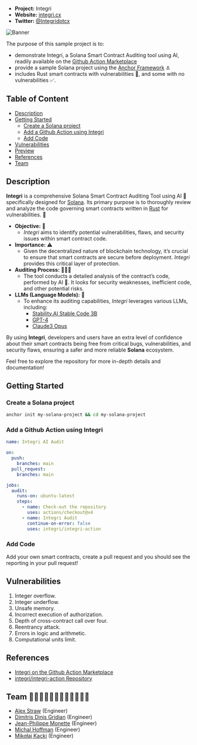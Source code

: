 
- **Project:** Integri
- **Website:** [integri.cx](https://integri.cx)
- **Twitter:** [@Integridotcx](https://x.com/Integridotcx)

![Banner](https://pbs.twimg.com/profile_banners/1875380630420090880/1735961009/1500x500)

The purpose of this sample project is to:

- demonstrate Integri, a Solana Smart Contract Auditing tool using AI, readily available on the [Github Action Marketplace](https://github.com/marketplace/actions/github-action-for-integri)
- provide a sample Solana project using the [Anchor Framework](https://github.com/coral-xyz/anchor) ⚓️
- includes Rust smart contracts with vulnerabilities 👾, and some with no vulnerabilities ✅.

## Table of Content
- [Description](#description)
- [Getting Started](#getting-started)
  - [Create a Solana project](#create-a-solana-project)
  - [Add a Github Action using Integri](#add-a-github-action-using-integri)
  - [Add Code](#add-code)
- [Vulnerabilities](#vulnerabilities)
- [Preview](#preview)
- [References](#references)
- [Team](#team-)

## Description

**Integri** is a comprehensive Solana Smart Contract Auditing Tool using AI 🤖 specifically designed for [Solana](https://solana.com/). Its primary purpose is to thoroughly review and analyze the code governing smart contracts written in [Rust](https://www.rust-lang.org/) for vulnerabilities. 🐛

- **Objective:** 🎯
  - _Integri_ aims to identify potential vulnerabilities, flaws, and security issues within smart contract code.
- **Importance:** ⚠️
  - Given the decentralized nature of blockchain technology, it’s crucial to ensure that smart contracts are secure before deployment. _Integri_ provides this critical layer of protection.
- **Auditing Process:** 🕵🏻‍♀️
  - The tool conducts a detailed analysis of the contract’s code, performed by AI 🤖. It looks for security weaknesses, inefficient code, and other potential risks.
- **LLMs (Language Models):** 💭
  - To enhance its auditing capabilities, _Integri_ leverages various LLMs, including:
    - [Stability.AI Stable Code 3B](https://stability.ai/news/stable-code-2024-llm-code-completion-release)
    - [GPT-4](https://openai.com/gpt-4)
    - [Claude3 Opus](https://www.anthropic.com/news/claude-3-family)

By using **Integri**, developers and users have an extra level of confidence about their smart contracts being free from critical bugs, vulnerabilities, and security flaws, ensuring a safer and more reliable **Solana** ecosystem.

Feel free to explore the repository for more in-depth details and documentation!

## Getting Started

### Create a Solana project

```sh
anchor init my-solana-project && cd my-solana-project
```

### Add a Github Action using Integri

```yml
name: Integri AI Audit

on:
  push:
    branches: main
  pull_request:
    branches: main

jobs:
  audit:
    runs-on: ubuntu-latest
    steps:
      - name: Check-out the repository
        uses: actions/checkout@v4
      - name: Integri Audit
        continue-on-error: false
        uses: integri/integri-action
```

### Add Code

Add your own smart contracts, create a pull request and you should see the reporting in your pull request!

## Vulnerabilities

1. Integer overflow.
2. Integer underflow.
3. Unsafe memory.
4. Incorrect execution of authorization.
5. Depth of cross-contract call over four.
6. Reentrancy attack.
7. Errors in logic and arithmetic.
8. Computational units limit.


## References

- [Integri on the Github Action Marketplace](https://github.com/marketplace/actions/github-action-for-integri)
- [integri/integri-action Repository](https://github.com/integri/integri-action)

## Team 👨🏻‍💻👨🏻‍💻👨🏻‍💻👨🏻‍💻

- [Alex Straw](https://github.com/alex-straw) (Engineer)
- [Dimitris Dinis Gridian](https://github.com/DinisDimitris) (Engineer)
- [Jean-Philippe Monette](https://github.com/jpmonette) (Engineer)
- [Michal Hoffman](https://github.com/MZHoffman) (Engineer)
- [Mikołaj Kącki](https://github.com/mkacki98) (Engineer)
